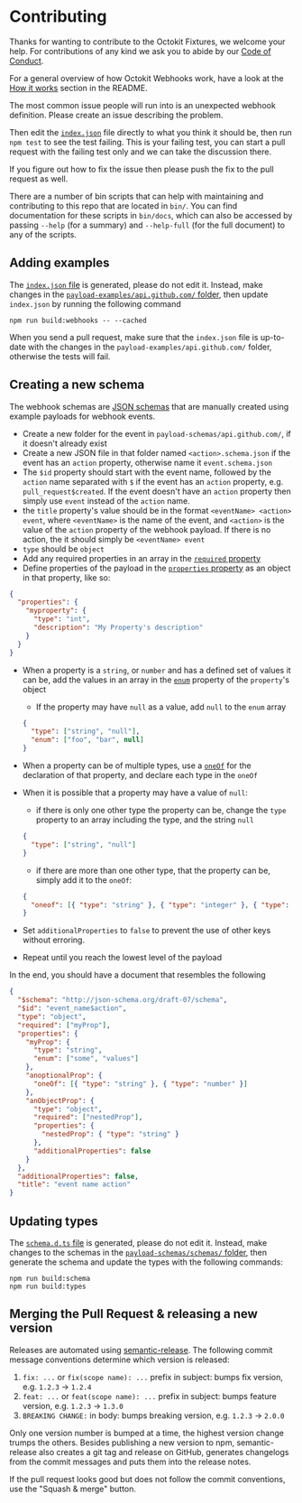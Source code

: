 # Contributing

Thanks for wanting to contribute to the Octokit Fixtures, we welcome your help.
For contributions of any kind we ask you to abide by our
[Code of Conduct](CODE_OF_CONDUCT.md).

For a general overview of how Octokit Webhooks work, have a look at the
[How it works](README.md#how-it-works) section in the README.

The most common issue people will run into is an unexpected webhook definition.
Please create an issue describing the problem.

Then edit the [`index.json`](index.json) file directly to what you think it
should be, then run `npm test` to see the test failing. This is your failing
test, you can start a pull request with the failing test only and we can take
the discussion there.

If you figure out how to fix the issue then please push the fix to the pull
request as well.

There are a number of bin scripts that can help with maintaining and
contributing to this repo that are located in `bin/`. You can find documentation
for these scripts in `bin/docs`, which can also be accessed by passing `--help`
(for a summary) and `--help-full` (for the full document) to any of the scripts.

## Adding examples

The
[`index.json` file](https://github.com/octokit/webhooks/blob/main/payload-examples/api.github.com/index.json)
is generated, please do not edit it. Instead, make changes in the
[`payload-examples/api.github.com/` folder](https://github.com/octokit/webhooks/tree/main/payload-examples/api.github.com),
then update `index.json` by running the following command

```
npm run build:webhooks -- --cached
```

When you send a pull request, make sure that the `index.json` file is up-to-date
with the changes in the `payload-examples/api.github.com/` folder, otherwise the
tests will fail.

## Creating a new schema

The webhook schemas are [JSON schemas](https://json-schema.org/) that are manually created using example payloads for webhook events.

- Create a new folder for the event in `payload-schemas/api.github.com/`, if it doesn't already exist
- Create a new JSON file in that folder named `<action>.schema.json` if the event has an `action` property, otherwise name it `event.schema.json`
- The `$id` property should start with the event name, followed by the `action` name separated with `$` if the event has an `action` property, e.g. `pull_request$created`. If the event doesn't have an `action` property then simply use `event` instead of the `action` name.
- the `title` property's value should be in the format `<eventName> <action> event`, where `<eventName>` is the name of the event, and `<action>` is the value of the `action` property of the webhook payload. If there is no action, the it should simply be `<eventName> event`
- `type` should be `object`
- Add any required properties in an array in the [`required` property](https://json-schema.org/understanding-json-schema/reference/object.html#required-properties)
- Define properties of the payload in the [`properties` property](https://json-schema.org/understanding-json-schema/reference/object.html#properties) as an object in that property, like so:

```json
{
  "properties": {
    "myproperty": {
      "type": "int",
      "description": "My Property's description"
    }
  }
}
```

- When a property is a `string`, or `number` and has a defined set of values it can be, add the values in an array in the [`enum`](https://json-schema.org/understanding-json-schema/reference/generic.html#enumerated-values) property of the `property`'s object
  - If the property may have `null` as a value, add `null` to the `enum` array
  ```json
  {
    "type": ["string", "null"],
    "enum": ["foo", "bar", null]
  }
  ```
- When a property can be of multiple types, use a [`oneOf`](https://json-schema.org/understanding-json-schema/reference/combining.html#oneof) for the declaration of that property, and declare each type in the `oneOf`
- When it is possible that a property may have a value of `null`:

  - if there is only one other type the property can be, change the `type` property to an array including the type, and the string `null`

  ```json
  {
    "type": ["string", "null"]
  }
  ```

  - if there are more than one other type, that the property can be, simply add it to the `oneOf`:

  ```json
  {
    "oneof": [{ "type": "string" }, { "type": "integer" }, { "type": "null" }]
  }
  ```

- Set `additionalProperties` to `false` to prevent the use of other keys without erroring.
- Repeat until you reach the lowest level of the payload

In the end, you should have a document that resembles the following

```json
{
  "$schema": "http://json-schema.org/draft-07/schema",
  "$id": "event_name$action",
  "type": "object",
  "required": ["myProp"],
  "properties": {
    "myProp": {
      "type": "string",
      "enum": ["some", "values"]
    },
    "anoptionalProp": {
      "oneOf": [{ "type": "string" }, { "type": "number" }]
    },
    "anObjectProp": {
      "type": "object",
      "required": ["nestedProp"],
      "properties": {
        "nestedProp": { "type": "string" }
      },
      "additionalProperties": false
    }
  },
  "additionalProperties": false,
  "title": "event name action"
}
```

## Updating types

The
[`schema.d.ts` file](https://github.com/octokit/webhooks/blob/main/payload-types/schema.d.ts)
is generated, please do not edit it. Instead, make changes to the schemas in the
[`payload-schemas/schemas/` folder](https://github.com/octokit/webhooks/tree/main/payload-schemas/schemas),
then generate the schema and update the types with the following commands:

```shell
npm run build:schema
npm run build:types
```

## Merging the Pull Request & releasing a new version

Releases are automated using
[semantic-release](https://github.com/semantic-release/semantic-release). The
following commit message conventions determine which version is released:

1. `fix: ...` or `fix(scope name): ...` prefix in subject: bumps fix version,
   e.g. `1.2.3` → `1.2.4`
2. `feat: ...` or `feat(scope name): ...` prefix in subject: bumps feature
   version, e.g. `1.2.3` → `1.3.0`
3. `BREAKING CHANGE:` in body: bumps breaking version, e.g. `1.2.3` → `2.0.0`

Only one version number is bumped at a time, the highest version change trumps
the others. Besides publishing a new version to npm, semantic-release also
creates a git tag and release on GitHub, generates changelogs from the commit
messages and puts them into the release notes.

If the pull request looks good but does not follow the commit conventions, use
the "Squash & merge" button.
